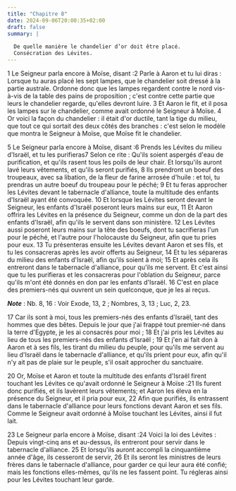 ```yaml
---
title: "Chapitre 8"
date: 2024-09-06T20:00:35+02:00
draft: false
summary: |
  
  De quelle manière le chandelier d’or doit être placé.
  Consécration des Lévites.
---
```



1 Le Seigneur parla encore à Moïse, disant :2 Parle à Aaron et tu lui diras : Lorsque tu auras placé les sept lampes, que le chandelier soit dressé à la partie australe. Ordonne donc que les lampes regardent contre le nord vis-à-vis de la table des pains de proposition ; c'est contre cette partie que leurs le chandelier regarde, qu'elles devront luire. 3 Et Aaron le fit, et il posa les lampes sur le chandelier, comme avait ordonné le Seigneur à Moïse. 4 Or voici la façon du chandelier : il était d'or ductile, tant la tige du milieu, que tout ce qui sortait des deux côtés des branches : c'est selon le modèle que montra le Seigneur à Moïse, que Moïse fit le chandelier.


5 Le Seigneur parla encore à Moïse, disant :6 Prends les Lévites du milieu d'Israël, et tu les purifieras7 Selon ce rite : Qu'ils soient aspergés d'eau de purification, et qu'ils rasent tous les poils de leur chair. Et lorsqu'ils auront lavé leurs vêtements, et qu'ils seront purifiés, 8 Ils prendront un boeuf des troupeaux, avec sa libation, de la fleur de farine arrosée d'huile : et toi, tu prendras un autre boeuf du troupeau pour le péché; 9 Et tu feras approcher les Lévites devant le tabernacle d'alliance, toute la multitude des enfants d'Israël ayant été convoquée. 10 Et lorsque les Lévites seront devant le Seigneur, les enfants d'Israël poseront leurs mains sur eux, 11 Et Aaron offrira les Lévites en la présence du Seigneur, comme un don de la part des enfants d'Israël, afin qu'ils le servent dans son ministère. 12 Les Lévites aussi poseront leurs mains sur la tête des boeufs, dont tu sacrifieras l'un pour le péché, et l'autre pour l'holocauste du Seigneur, afin que tu pries pour eux. 13 Tu présenteras ensuite
les Lévites devant Aaron et ses fils, et tu les consacreras après les avoir offerts au Seigneur, 14 Et tu les sépareras du milieu des enfants d'Israël, afin qu'ils soient à moi; 15 Et après cela ils entreront dans le tabernacle d'alliance, pour qu'ils me servent. Et c'est ainsi que tu les purifieras et les consacreras pour l'oblation du Seigneur, parce qu'ils m'ont été donnés en don par les enfants d'Israël. 16 C'est en place des premiers-nés qui ouvrent un sein quelconque, que je les ai reçus.

***Note*** :  Nb. 8, 16 : Voir Exode, 13, 2 ; Nombres, 3, 13 ; Luc, 2, 23.

17 Car ils sont à moi, tous les premiers-nés des enfants d'Israël, tant des hommes que des bêtes. Depuis le jour que j'ai frappé tout premier-né dans la terre d'Egypte, je les ai consacrés pour moi ; 18 Et j'ai pris les Lévites au lieu de tous les premiers-nés des enfants d'Israël ; 19 Et j'en ai fait don à Aaron et à ses fils, les tirant du milieu du peuple, pour qu'ils me servent au lieu d'Israël dans le tabernacle d'alliance, et qu'ils prient pour eux, afin qu'il n'y ait pas de plaie sur le peuple, s'il osait approcher du sanctuaire.


20 Or, Moïse et Aaron et toute la multitude des enfants d'Israël firent touchant les Lévites ce qu'avait ordonné le Seigneur à Moïse :21 Ils furent donc purifiés, et ils lavèrent leurs vêtements; et Aaron les éleva en la présence du Seigneur, et il pria pour eux, 22 Afin que purifiés, ils entrassent dans le tabernacle d'alliance pour leurs fonctions devant Aaron et ses fils. Comme le Seigneur avait ordonné à Moïse touchant les Lévites, ainsi il fut lait.


23 Le Seigneur parla encore à Moïse, disant :24 Voici la loi des Lévites : Depuis vingt-cinq ans et au-dessus, ils entreront pour servir dans le tabernacle d'alliance. 25 Et lorsqu'ils auront accompli la cinquantième année d'âge, ils cesseront de servir, 26 Et ils seront les ministres de leurs frères dans le tabernacle d'alliance, pour garder ce qui leur aura été confié; mais les fonctions elles-mêmes, qu'ils ne les fassent point. Tu régleras ainsi pour les Lévites touchant leur garde.

